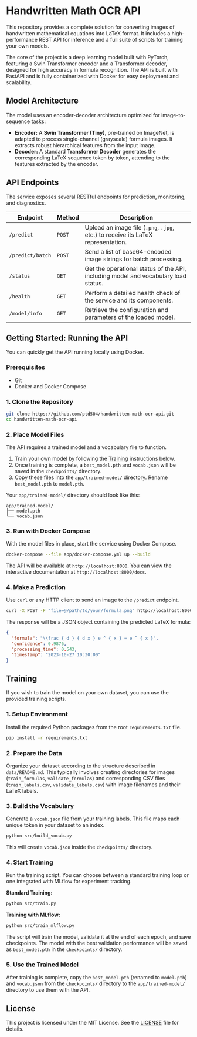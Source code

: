# Handwritten Math OCR API

This repository provides a complete solution for converting images of handwritten mathematical equations into LaTeX format. It includes a high-performance REST API for inference and a full suite of scripts for training your own models.

The core of the project is a deep learning model built with PyTorch, featuring a Swin Transformer encoder and a Transformer decoder, designed for high accuracy in formula recognition. The API is built with FastAPI and is fully containerized with Docker for easy deployment and scalability.

## Model Architecture

The model uses an encoder-decoder architecture optimized for image-to-sequence tasks:

*   **Encoder:** A **Swin Transformer (Tiny)**, pre-trained on ImageNet, is adapted to process single-channel (grayscale) formula images. It extracts robust hierarchical features from the input image.
*   **Decoder:** A standard **Transformer Decoder** generates the corresponding LaTeX sequence token by token, attending to the features extracted by the encoder.

## API Endpoints

The service exposes several RESTful endpoints for prediction, monitoring, and diagnostics.

| Endpoint           | Method | Description                                                                         |
|--------------------|--------|-------------------------------------------------------------------------------------|
| `/predict`         | `POST` | Upload an image file (`.png`, `.jpg`, etc.) to receive its LaTeX representation.    |
| `/predict/batch`   | `POST` | Send a list of base64-encoded image strings for batch processing.                   |
| `/status`          | `GET`  | Get the operational status of the API, including model and vocabulary load status.  |
| `/health`          | `GET`  | Perform a detailed health check of the service and its components.                  |
| `/model/info`      | `GET`  | Retrieve the configuration and parameters of the loaded model.                      |

## Getting Started: Running the API

You can quickly get the API running locally using Docker.

### Prerequisites

*   Git
*   Docker and Docker Compose

### 1. Clone the Repository

```bash
git clone https://github.com/ptd504/handwritten-math-ocr-api.git
cd handwritten-math-ocr-api
```

### 2. Place Model Files

The API requires a trained model and a vocabulary file to function.

1.  Train your own model by following the [Training](#training) instructions below.
2.  Once training is complete, a `best_model.pth` and `vocab.json` will be saved in the `checkpoints/` directory.
3.  Copy these files into the `app/trained-model/` directory. Rename `best_model.pth` to `model.pth`.

Your `app/trained-model/` directory should look like this:

```
app/trained-model/
├── model.pth
└── vocab.json
```

### 3. Run with Docker Compose

With the model files in place, start the service using Docker Compose.

```bash
docker-compose --file app/docker-compose.yml up --build
```

The API will be available at `http://localhost:8000`. You can view the interactive documentation at `http://localhost:8000/docs`.

### 4. Make a Prediction

Use `curl` or any HTTP client to send an image to the `/predict` endpoint.

```bash
curl -X POST -F "file=@/path/to/your/formula.png" http://localhost:8000/predict
```

The response will be a JSON object containing the predicted LaTeX formula:

```json
{
  "formula": "\\frac { d } { d x } e ^ { x } = e ^ { x }",
  "confidence": 0.9876,
  "processing_time": 0.543,
  "timestamp": "2023-10-27 10:30:00"
}
```

## Training

If you wish to train the model on your own dataset, you can use the provided training scripts.

### 1. Setup Environment

Install the required Python packages from the root `requirements.txt` file.

```bash
pip install -r requirements.txt
```

### 2. Prepare the Data

Organize your dataset according to the structure described in `data/README.md`. This typically involves creating directories for images (`train_formulas`, `validate_formulas`) and corresponding CSV files (`train_labels.csv`, `validate_labels.csv`) with image filenames and their LaTeX labels.

### 3. Build the Vocabulary

Generate a `vocab.json` file from your training labels. This file maps each unique token in your dataset to an index.

```bash
python src/build_vocab.py
```

This will create `vocab.json` inside the `checkpoints/` directory.

### 4. Start Training

Run the training script. You can choose between a standard training loop or one integrated with MLflow for experiment tracking.

**Standard Training:**

```bash
python src/train.py
```

**Training with MLflow:**

```bash
python src/train_mlflow.py
```

The script will train the model, validate it at the end of each epoch, and save checkpoints. The model with the best validation performance will be saved as `best_model.pth` in the `checkpoints/` directory.

### 5. Use the Trained Model

After training is complete, copy the `best_model.pth` (renamed to `model.pth`) and `vocab.json` from the `checkpoints/` directory to the `app/trained-model/` directory to use them with the API.

## License

This project is licensed under the MIT License. See the [LICENSE](LICENSE) file for details.
